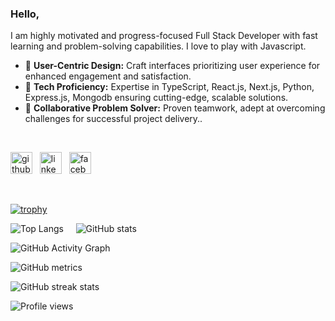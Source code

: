 ### Hello,
I am highly motivated and progress-focused Full Stack Developer with fast learning and problem-solving capabilities.
I love to play with Javascript.
</br>

- 🔭 **User-Centric Design:** Craft interfaces prioritizing user experience for enhanced engagement and satisfaction.  
- 🔭 **Tech Proficiency:** Expertise in TypeScript, React.js, Next.js, Python, Express.js, Mongodb ensuring cutting-edge, scalable solutions. 
- 🔭 **Collaborative Problem Solver:** Proven teamwork, adept at overcoming challenges for successful project delivery.. 
</br>

[<img src='https://cdn.jsdelivr.net/npm/simple-icons@3.0.1/icons/github.svg' alt='github' height='35'>](https://github.com/engrajibulhasan) &nbsp; [<img src='https://cdn.jsdelivr.net/npm/simple-icons@3.0.1/icons/linkedin.svg' alt='linkedin' height='35'>](https://www.linkedin.com/in/rajibul-hasan/) &nbsp; [<img src='https://cdn.jsdelivr.net/npm/simple-icons@3.0.1/icons/facebook.svg' alt='facebook' height='35'>](https://www.facebook.com/rayhan.hasan1)  

</br>

[![trophy](https://github-profile-trophy.vercel.app/?username=engrajibulhasan)](https://github.com/ryo-ma/github-profile-trophy)

![Top Langs](https://github-readme-stats.vercel.app/api/top-langs/?username=engrajibulhasan) &nbsp; &nbsp; ![GitHub stats](https://github-readme-stats.vercel.app/api?username=engrajibulhasan&show_icons=true&count_private=true)  

![GitHub Activity Graph](https://activity-graph.herokuapp.com/graph?username=engrajibulhasan)  

![GitHub metrics](https://metrics.lecoq.io/engrajibulhasan)  

![GitHub streak stats](https://github-readme-streak-stats.herokuapp.com/?user=engrajibulhasan)  

![Profile views](https://gpvc.arturio.dev/engrajibulhasan) 
